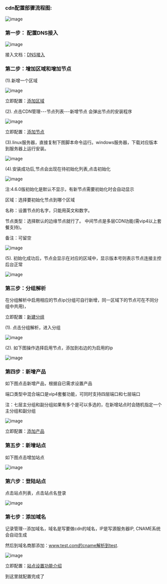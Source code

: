 ### cdn配置部骤流程图:

![image](https://user-images.githubusercontent.com/90588289/134606462-0cc3014d-b8c1-416d-8f88-291e4753e271.png)

### 第一步： 配置DNS接入

![image](https://user-images.githubusercontent.com/90588289/134446404-8fcee193-0fc9-4387-9c74-0629edf3ce97.png)

接入文档：[DNS接入](zh-cn/SharkCdnDoc/系统管理/系统设置/DNS接入.md)

### 第二步：增加区域和增加节点

(1).新增一个区域

![image](https://user-images.githubusercontent.com/90588289/134446437-9523368c-6332-42b9-b774-be7e87d087ed.png)

立即配置：[添加区域](zh-cn/SharkCdnDoc/CDN管理/区域列表/添加区域.md)

(2). 点击CDN管理---节点列表---新增节点 会弹出节点的安装程序

![image](https://user-images.githubusercontent.com/90588289/134446455-cbb2c796-e881-4a96-bd0d-95742fdd42d6.png)

立即配置：[添加节点](zh-cn/SharkCdnDoc/CDN管理/节点列表/添加节点.md)

(3).linux服务器，直接复制下图脚本命令运行。windows服务器，下载对应版本到服务器上运行安装。

![image](https://user-images.githubusercontent.com/90588289/134446470-76f1498e-e447-4383-80d0-9f0c8ab0c100.png)

(4).安装成功后,节点会出现在待初始化列表,点击初始化

![image](https://user-images.githubusercontent.com/90588289/134446496-0f8f2548-0d50-483e-8228-6f9d9656230d.png)

注:4.6.0版初始化是默认不显示，有新节点需要初始化时会自动显示

区域：选择要初始化节点到哪个区域

名称：设置节点的名字，只能用英文和数字。

节点类型：选择默认的边缘节点就行了。 中间节点是多层CDN功能(需vip4以上套餐支持)。

备注：可留空

![image](https://user-images.githubusercontent.com/90588289/134446514-2636db7a-dccb-4dd0-885f-92ff479cb79f.png)

(5). 初始化成功后，节点会显示在对应的区域中，显示版本号则表示节点连接主控后台正常

![image](https://user-images.githubusercontent.com/90588289/134446533-35b1f317-4c28-4e53-8659-3c3a320ae742.png)

### 第三步：分组解析

在分组解析中启用相应的节点ip(分组可自行新增，同一区域下的节点可在不同分组中共用)，

立即配置：[新建分组](zh-cn/SharkCdnDoc/CDN管理/分组解析/新建分组.md)

(1). 点击分组解析，进入分组

![image](https://user-images.githubusercontent.com/90588289/134446548-b9d913f5-8532-43a8-8098-7820d8e8b72e.png)

(2). 如下图操作选择启用节点，添加到右边的为启用的ip

![image](https://user-images.githubusercontent.com/90588289/134446561-a644de98-b3cf-460f-94da-cecd86c67d6b.png)

### 第四步：新增产品

如下图点击新增产品，根据自已需求设置产品

端口类型中混合端口是vip4套餐功能，可同时支持四层端口和七层端口

注：七层主分组和副分组如果有多个是可以多选的，在新增站点时会随机指定一个主分组和副分组

![image](https://user-images.githubusercontent.com/90588289/134446579-23de9056-1b30-4245-9354-3f58dfd611c5.png)

立即配置：[添加产品](zh-cn/SharkCdnDoc/CDN管理/产品列表/添加产品.md)

### 第五步：新增站点

如下图点击增加站点

![image](https://user-images.githubusercontent.com/90588289/134446595-d4ac24fc-ce07-4792-a1dc-16311b8b57a2.png)

### 第六步：登陆站点

点击站点列表，点击站点名登录

![image](https://user-images.githubusercontent.com/90588289/134446615-dea979b0-4210-4f60-b7a3-63b4e964eb10.png)

### 第七步：添加域名

记录管理--添加域名，域名是写要做cdn的域名，IP是写源服务器IP, CNAME系统会自动生成

然后到域名商那添加：www.test.com的cname解析到test.

![image](https://user-images.githubusercontent.com/90588289/134446635-b28a9769-f67d-4d91-b21f-52d5421be052.png)

立即配置：[站点设置功能介绍](zh-cn/SharkCdnDoc/CDN管理/站点列表/站点设置功能介绍.md)

到这里就配置完成了
